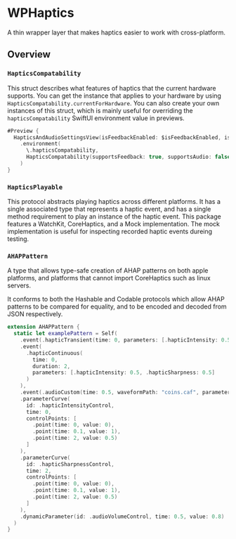 #  WPHaptics

A thin wrapper layer that makes haptics easier to work with cross-platform.

## Overview

### `HapticsCompatability`

This struct describes what features of haptics that the current hardware supports. You can get the instance that applies to your hardware by using `HapticsCompatability.currentForHardware`. You can also create your own instances of this struct, which is mainly useful for overriding the `hapticsCompatability` SwiftUI environment value in previews.

```swift
#Preview {
  HapticsAndAudioSettingsView(isFeedbackEnabled: $isFeedbackEnabled, isAudioEnabled: $isAudioEnabled)
    .environment(
      \.hapticsCompatability,
      HapticsCompatability(supportsFeedback: true, supportsAudio: false)
    )
}
```

### `HapticsPlayable`

This protocol abstracts playing haptics across different platforms. It has a single associated type that represents a haptic event, and has a single method requirement to play an instance of the haptic event. This package features a WatchKit, CoreHaptics, and a Mock implementation. The mock implementation is useful for inspecting recorded haptic events dureing testing.

### `AHAPPattern`

A type that allows type-safe creation of AHAP patterns on both apple platforms, and platforms that cannot import CoreHaptics such as linux servers.

It conforms to both the Hashable and Codable protocols which allow AHAP patterns to be compared for equality, and to be encoded and decoded from JSON respectively.

```swift
extension AHAPPattern {
  static let examplePattern = Self(
    .event(.hapticTransient(time: 0, parameters: [.hapticIntensity: 0.5, .hapticSharpness: 0.5])),
    .event(
      .hapticContinuous(
        time: 0,
        duration: 2,
        parameters: [.hapticIntensity: 0.5, .hapticSharpness: 0.5]
      )
    ),
    .event(.audioCustom(time: 0.5, waveformPath: "coins.caf", parameters: [.audioVolume: 0.3])),
    .parameterCurve(
      id: .hapticIntensityControl,
      time: 0,
      controlPoints: [
        .point(time: 0, value: 0),
        .point(time: 0.1, value: 1),
        .point(time: 2, value: 0.5)
      ]
    ),
    .parameterCurve(
      id: .hapticSharpnessControl,
      time: 2,
      controlPoints: [
        .point(time: 0, value: 0),
        .point(time: 0.1, value: 1),
        .point(time: 2, value: 0.5)
      ]
    ),
    .dynamicParameter(id: .audioVolumeControl, time: 0.5, value: 0.8)
  )
}
```
